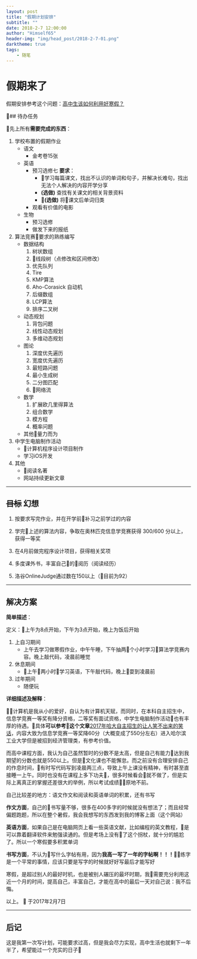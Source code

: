 ```yaml
---
layout: post
title: "假期计划安排"
subtitle: ""
date: 2018-2-7 12:00:00
author: "Himself65"
header-img: "img/head_post/2018-2-7-01.png"
darktheme: true
tags: 
    - 随笔
---
```

# 假期来了

假期安排参考这个问题：[高中生该如何利用好寒假？](https://www.zhihu.com/question/266232258/answer/311449515)

## 待办任务

先上所有**需要完成的东西**：

1. 学校布置的假期作业
    - 语文
        - 金考卷15张
    - 英语
        - 预习选修七 **要求**：
            - 学习每篇课文，找出不认识的单词和句子，并解决长难句，找出无法个人解决的内容开学分享
            - **(选做)** 查找有关课文的相关背景资料
            - **(选做)** 将课文后单词归类
        - 观看有价值的电影
    - 生物
        - 预习选修
        - 做发下来的报纸
2. 算法竞赛要求的熟练编写
    - 数据结构
        1. 树状数组
        2. 线段树（点修改和区间修改）
        3. 优先队列
        4. Tire
        5. KMP算法
        6. Aho-Corasick 自动机
        7. 后缀数组
        8. LCP算法
        9. 排序二叉树
    - 动态规划
        1. 背包问题
        2. 线性动态规划
        3. 多维动态规划
    - 图论
        1. 深度优先遍历
        2. 宽度优先遍历
        3. 最短路问题
        4. 最小生成树
        5. 二分图匹配
        6. 网络流
    - 数学
        1. 扩展欧几里得算法
        2. 组合数学
        3. 模方程
        4. 概率问题
    - 其他量力而为
3. 中学生电脑制作活动
    - 计算机程序设计项目制作
    - 学习iOS开发
4. 其他
    - 阅读名著
    - 网站持续更新文章

---

## ~~目标~~ 幻想

1. 按要求写完作业，并在开学前补习之前学过的内容

2. 学完上述的算法内容，争取在奥林匹克信息学竞赛获得 300/600 分以上，获得一等奖

3. 在4月前做完程序设计项目，获得相关奖项

4. 多度课外书，丰富自己的阅历（阅读经历）

5. 洛谷OnlineJudge通过数在150以上（目前为92）

---

## 解决方案

**简单描述**：

定义：上午为8点开始，下午为3点开始，晚上为饭后开始

1. 上自习期间
    - 上午去学习做寒假作业，中午午睡，下午抽两个小时学习算法学竞赛内容。晚上敲代码，凌晨前睡觉
2. 休息期间
    - 上午两小时学习英语，下午敲代码，晚上耍到凌晨前
3. 过年期间
    - 随便玩

**详细描述及解释**：

计算机是我从小的爱好，自认为有计算机天赋，而同时，在本科自主招生中，信息学竞赛一等奖有降分资格，二等奖有面试资格，中学生电脑制作活动也有丰厚的待遇。具体**可以参考这个文章**[2017年哈大自主招生的让人笑不出来的笑话](https://zhuanlan.zhihu.com/p/33573003?utm_medium=social&utm_source=qzone)，内容大致为信息学竞赛一等奖降60分（大概变成了550分左右）进入哈尔滨工业大学但是被招到经济管理类，有参考价值。

而高中课程方面，我认为自己虽然暂时的分数不是太高，但是自己有能力达到我期望的分数也就是550以上。但是文化课也不能懈怠。而之前没有合理安排自己的作息时间，有时写代码写到凌晨两三点，导致上午上课没有精神，有时甚至直接睡一上午。同时也没有在课程上多下功夫，很多时候看会就不做了，但是实际上离真正的掌握还差很大的举例，所以考试成绩原地不前。

自己比较差的地方：语文作文和阅读和英语单词的积累，还有书写

**作文方面**，自己的书写量不够，很多在400多字的时候就没有想法了；而且经常偏题跑题，所以在整个暑假，我会我想写的东西发到我的博客上面（这个网站）

**英语方面**，如果自己是在电脑网页上看一些英语文献，比如编程的英文教程，是可以靠着翻译软件来勉强读通的。但是考场上没有了这个拐杖，就十分的尴尬了。所以一个寒假要多积累单词

**书写方面**，不认为写什么字帖有用，因为**我高一写了一年的字帖啊！！！**练字是一个平常的事情，应该只要是写字的时候就好好写最后才能写好

寒假，是超过别人的最好时机，也是被别人碾压的最坏时期，我需要充分利用这近一个月的时间，提高自己，丰富自己，才能在高中的最后一天对自己说：我不后悔。

以上。

于2017年2月7日

---

## 后记

这是我第一次写计划，可能要求过高，但是我会尽力实现，高中生活也就剩下一年半了，希望能过一个充实的日子
